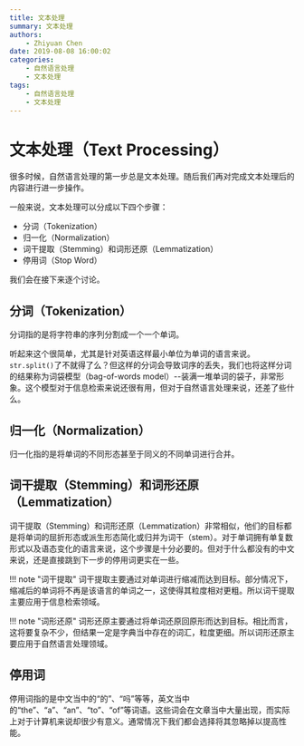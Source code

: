 ```yaml
---
title: 文本处理
summary: 文本处理
authors:
    - Zhiyuan Chen
date: 2019-08-08 16:00:02
categories: 
    - 自然语言处理
    - 文本处理
tags:
    - 自然语言处理
    - 文本处理
---
```


# 文本处理（Text Processing）

很多时候，自然语言处理的第一步总是文本处理。随后我们再对完成文本处理后的内容进行进一步操作。

一般来说，文本处理可以分成以下四个步骤：

+ 分词（Tokenization）
+ 归一化（Normalization）
+ 词干提取（Stemming）和词形还原（Lemmatization）
+ 停用词（Stop Word）

我们会在接下来逐个讨论。

## 分词（Tokenization）

分词指的是将字符串的序列分割成一个一个单词。

听起来这个很简单，尤其是针对英语这样最小单位为单词的语言来说。`str.split()`了不就得了么？但这样的分词会导致词序的丢失，我们也将这样分词的结果称为词袋模型（bag-of-words model）--装满一堆单词的袋子，非常形象。这个模型对于信息检索来说还很有用，但对于自然语言处理来说，还差了些什么。

## 归一化（Normalization）

归一化指的是将单词的不同形态甚至于同义的不同单词进行合并。

## 词干提取（Stemming）和词形还原（Lemmatization）

词干提取（Stemming）和词形还原（Lemmatization）非常相似，他们的目标都是将单词的屈折形态或派生形态简化或归并为词干（stem）。对于单词拥有单复数形式以及语态变化的语言来说，这个步骤是十分必要的。但对于什么都没有的中文来说，还是直接跳到下一步的停用词更实在一些。

!!! note "词干提取"
    词干提取主要通过对单词进行缩减而达到目标。部分情况下，缩减后的单词将不再是该语言的单词之一，这使得其粒度相对更粗。所以词干提取主要应用于信息检索领域。

!!! note "词形还原"
    词形还原主要通过将单词还原回原形而达到目标。相比而言，这将要复杂不少，但结果一定是字典当中存在的词汇，粒度更细。所以词形还原主要应用于自然语言处理领域。

## 停用词

停用词指的是中文当中的“的”、“吗”等等，英文当中的“the”、“a”、“an”、“to”、“of”等词语。这些词会在文章当中大量出现，而实际上对于计算机来说却很少有意义。通常情况下我们都会选择将其忽略掉以提高性能。
